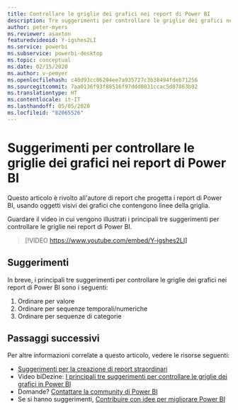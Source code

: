 ```yaml
---
title: Controllare le griglie dei grafici nei report di Power BI
description: Tre suggerimenti per controllare le griglie dei grafici negli oggetti visivi dei report di Power BI, in Power BI Desktop o nel servizio Power BI.
author: peter-myers
ms.reviewer: asaxton
featuredvideoid: Y-igshes2LI
ms.service: powerbi
ms.subservice: powerbi-desktop
ms.topic: conceptual
ms.date: 02/15/2020
ms.author: v-pemyer
ms.openlocfilehash: c40d93cc06204ee7a935727c3b38494fdeb71256
ms.sourcegitcommit: 7aa0136f93f88516f97ddd8031ccac5d07863b92
ms.translationtype: HT
ms.contentlocale: it-IT
ms.lasthandoff: 05/05/2020
ms.locfileid: "82065526"
---
```

# <a name="tips-to-control-chart-gridlines-in-power-bi-reports"></a>Suggerimenti per controllare le griglie dei grafici nei report di Power BI

Questo articolo è rivolto all'autore di report che progetta i report di Power BI, usando oggetti visivi dei grafici che contengono linee della griglia.

Guardare il video in cui vengono illustrati i principali tre suggerimenti per controllare le griglie nei report di Power BI.

> [!VIDEO https://www.youtube.com/embed/Y-igshes2LI]

## <a name="tips"></a>Suggerimenti

In breve, i principali tre suggerimenti per controllare le griglie dei grafici nei report di Power BI sono i seguenti:

1. Ordinare per valore
1. Ordinare per sequenze temporali/numeriche
1. Ordinare per sequenze di categorie

## <a name="next-steps"></a>Passaggi successivi

Per altre informazioni correlate a questo articolo, vedere le risorse seguenti:

- [Suggerimenti per la creazione di report straordinari](../desktop-tips-and-tricks-for-creating-reports.md)
- Video biDezine: [I principali tre suggerimenti per controllare le griglie dei grafici in Power BI](https://www.youtube.com/watch?v=Y-igshes2LI)
- Domande? [Contattare la community di Power BI](https://community.powerbi.com/)
- Se si hanno suggerimenti, [Contribuire con idee per migliorare Power BI](https://ideas.powerbi.com)
